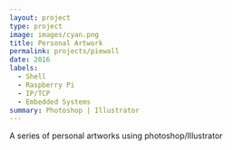 ```yaml
---
layout: project
type: project
image: images/cyan.png
title: Personal Artwork
permalink: projects/piewall
date: 2016
labels:
  - Shell
  - Raspberry Pi
  - IP/TCP
  - Embedded Systems
summary: Photoshop | Illustrator
---
```


A series of personal artworks using photoshop/Illustrator

<!-- <img class class="ui large right floated rounded image" src="../images/piwall2.jpg">

During my time as a Network and Security Intern at [Oceanit](http://www.oceanit.com/), I created a relatively inexpensive, 72" automated video wall system using six LG 24" monitors and seven Raspberry Pis.

This project allowed me to work with embedded systems and IP/TCP networking. Additionally, I learned more about how useful Shell scripting is for automation. This system can be used as both a horizontally and vertically depending on the video content.

The software supporting this is [Pi-Wall](https://github.com/vigsterkr/pi-wall), a open-source video wall software that allowed multiple Raspberry Pis to synchronize a video stream from a controller. I configured the software to expand from a 4-Wall system to a 6-Wall one. Furthermore, I wrote Shell scripts for each individual Pi to automate the system. Users could easily turn on the entire video wall system from just accessing one controller Pi-- which was able to SSH into the other tile Pis.
<br>
<br>
To create this 72" display, the following materials were used:
<br>
- Seven [Raspberry Pi 3 Kits](http://www.vilros.com/raspberry-pi/raspberry-pi-kits/raspberry-pi-3-media-center-kit-black-case-edition.html) ($59.99 each)<br>
- Six [24" LG Infinity Monitors with 2.5mm Bezels](http://www.lg.com/us/monitors/lg-24MP88HV-S-led-monitor) ($349.99 each)<br>
- One [TP-Link 8-Port Gigabit Desktop Switch](http://www.tp-link.com/us/products/details/cat-5582_TL-SG1008D.html) ($24.99)<br>
Compared to other [large-scale commerical video wall systems](http://www.focusedtechnology.com/video-wall.html) this 72" system is inexpensive and costs ~$2,600 to make.
<br>

In order to run a stable stream, all of the Pis had to be connected to one network switch and be configured to run SSH.
After all of the Raspberry Pis installed the Pi-Wall software, one Pi was designated as the "Controller" and held a ``activateController.sh`` file to broadcast the video stream to the other tile Pis within the network.

<img class class="ui large floated rounded image" src="../images/piwall1.jpg">

Every Pi had a ``.piwall`` file that held the tile measurements for the 72" system.
Each tile Pi held a ``.pitile`` file to determine its position in the video wall and a ``playTile.sh`` script that allowed it to capture the video stream from the controller Pi.

The Controller Pi also held a ``sshWall`` file that allowed the Controller Pi to SSH into every individual tile Pi and run their own ``playTile.sh`` scripts.
Lastly, the Controller Pi had a ``ActivateWall.sh`` script that enables the enter system to run with one-click.

This system does not consume a lot of energy on a daily basis since the entire Piewall system was hooked up to [IBIS Intellisockets](http://ibisnetworks.com/ibissystem/ibis-intelisocket/), a smart socket made by IBIS Networks-- an Oceanit venture. With the Intellisocket system, the entire Piewall system's energy consumption can be monitored in real time.

<img class class="ui large floated rounded image" src="../images/ibis.png">

The Ibis Intellisockets also came with a software that allows the Piewall system's users to easily automate the shutdown of the Piewall system and show visualizations of the Piewall's energy consumption rate. The Piewall is currently programmed to turn on and shutdown by a standard "9-5" workday from Mondays to Fridays.

If you want to learn more about this project, please check out the github link below for my configurations and settings!

Source: <a href="https://github.com/chrisnguyenhi/piwall72"><i class="large github icon"></i>Pi Wall 72</a> -->
